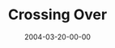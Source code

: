 ---
layout: message
category: message
series: "The New New Thing"
title: "Crossing Over"
date: 2004-03-20-00-00
message_id: 179
audio: "http://s3.amazonaws.com/crossroads-media/message/audio/TNNT_01_03-21-04_Crossing_Over.mp3"
audio-duration: "39:09"
explicit: false
---
